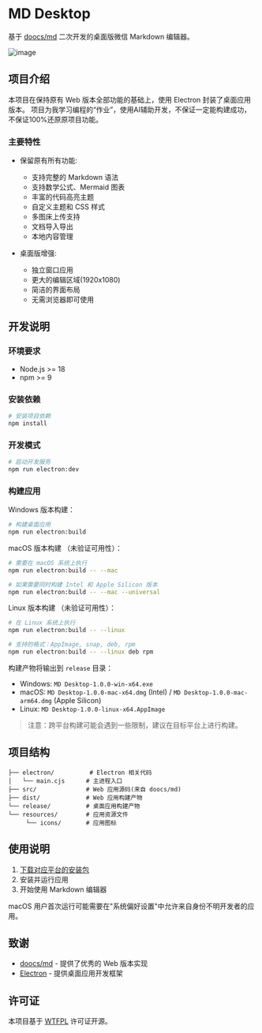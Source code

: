 # MD Desktop

基于 [doocs/md](https://github.com/doocs/md) 二次开发的桌面版微信 Markdown 编辑器。

![image](https://github.com/user-attachments/assets/684d128d-d49c-4b70-8127-6590f3047796)

## 项目介绍

本项目在保持原有 Web 版本全部功能的基础上，使用 Electron 封装了桌面应用版本。
项目为我学习编程的“作业”，使用AI辅助开发，不保证一定能构建成功，不保证100%还原原项目功能。

### 主要特性

- 保留原有所有功能:
  - 支持完整的 Markdown 语法
  - 支持数学公式、Mermaid 图表
  - 丰富的代码高亮主题
  - 自定义主题和 CSS 样式
  - 多图床上传支持
  - 文档导入导出
  - 本地内容管理

- 桌面版增强:
  - 独立窗口应用
  - 更大的编辑区域(1920x1080)
  - 简洁的界面布局
  - 无需浏览器即可使用

## 开发说明

### 环境要求

- Node.js >= 18
- npm >= 9

### 安装依赖

```bash
# 安装项目依赖
npm install
```

### 开发模式

```bash
# 启动开发服务
npm run electron:dev
```

### 构建应用

Windows 版本构建：
```bash
# 构建桌面应用
npm run electron:build
```

macOS 版本构建 （未验证可用性）：
```bash
# 需要在 macOS 系统上执行
npm run electron:build -- --mac

# 如果需要同时构建 Intel 和 Apple Silicon 版本
npm run electron:build -- --mac --universal
```

Linux 版本构建 （未验证可用性）：
```bash
# 在 Linux 系统上执行
npm run electron:build -- --linux

# 支持的格式：AppImage, snap, deb, rpm
npm run electron:build -- --linux deb rpm
```

构建产物将输出到 `release` 目录：
- Windows: `MD Desktop-1.0.0-win-x64.exe`
- macOS: `MD Desktop-1.0.0-mac-x64.dmg` (Intel) / `MD Desktop-1.0.0-mac-arm64.dmg` (Apple Silicon)
- Linux: `MD Desktop-1.0.0-linux-x64.AppImage`

> 注意：跨平台构建可能会遇到一些限制，建议在目标平台上进行构建。

## 项目结构

```
├── electron/          # Electron 相关代码
│   └── main.cjs      # 主进程入口
├── src/              # Web 应用源码(来自 doocs/md)
├── dist/             # Web 应用构建产物
└── release/          # 桌面应用构建产物
└── resources/        # 应用资源文件
     └── icons/       # 应用图标
```

## 使用说明

1. [下载对应平台的安装包](https://github.com/SoKeiKei/MDDesktop/releases/tag/v1.0.0) 
2. 安装并运行应用
3. 开始使用 Markdown 编辑器

macOS 用户首次运行可能需要在"系统偏好设置"中允许来自身份不明开发者的应用。

## 致谢

- [doocs/md](https://github.com/doocs/md) - 提供了优秀的 Web 版本实现
- [Electron](https://www.electronjs.org/) - 提供桌面应用开发框架

## 许可证

本项目基于 [WTFPL](LICENSE) 许可证开源。
